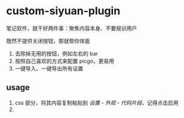 # custom-siyuan-plugin

笔记软件，就干好两件事：聚焦内容本身、不要规训用户

既然不提供关闭按钮，那就帮你体面

1. 去除掉无用的按钮，例如左右的 bar
2. 按照自己喜欢的方式来配置 picgo，更易用
3. 一键导入、一键导出所有设置

## usage

1. css 部分，将其内容复制粘贴到 *设置 - 外观 - 代码片段*，记得点击启用
2. 